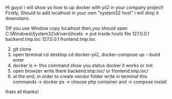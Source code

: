 Hi guys! i will show yo how to up docker with yii2 in your company project!
Firstly, Should to add localhost in your own "system32 host" i will drop it downstairs.

1)If you use Window copy localhost then,you should open C:\Windows\System32\drivers\hosts -> put inside hosts file
127.0.0.1   backend.tmp.loc
127.0.0.1   frontend.tmp.loc

2) git clone
3) open terminal cd desktop cd docker-yii2, docker-compose up --build enter
4) docker ls   <-  this command show you status docker it works or not
5) open browzer write there backend.tmp.loc/ or frontend.tmp.loc/
6) at the end, in order to create vendor folder write in terminal this commands -> docker ps -> choose php container and -> compose install

thats all thanks!

